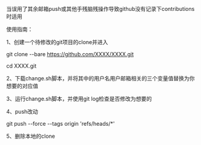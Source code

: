 当误用了其余邮箱push或其他手残脑残操作导致github没有记录下contributions时适用

使用指南：

1、创建一个待修改的git项目的clone并进入

git clone --bare https://github.com/XXXX/XXXX.git

cd XXXX.git

2、下载change.sh脚本，并将其中的用户名用户邮箱相关的三个变量值替换为你想要的对应值

3、运行change.sh脚本，并使用git log检查是否修改为想要的

4、push改动

git push --force --tags origin 'refs/heads/*'

5、删除本地的clone
